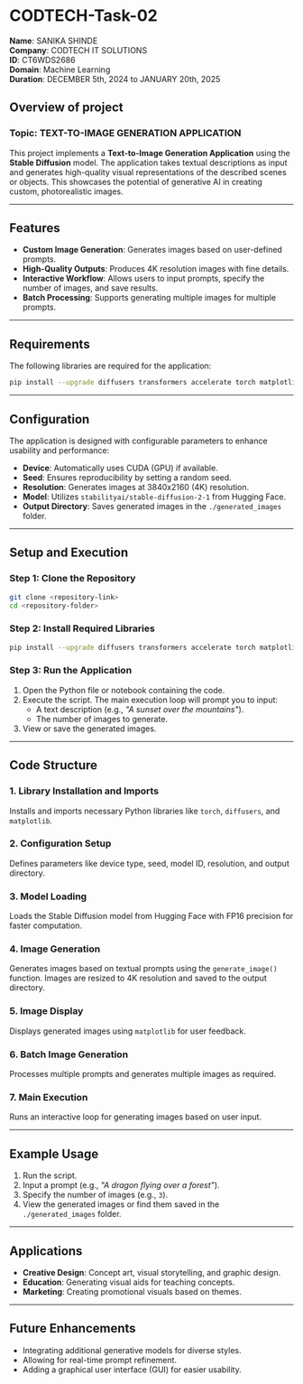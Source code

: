 # CODTECH-Task-02

**Name**: SANIKA SHINDE<br>
**Company**: CODTECH IT SOLUTIONS<br>
**ID**: CT6WDS2686<br>
**Domain**: Machine Learning<br>
**Duration**: DECEMBER 5th, 2024 to JANUARY 20th, 2025<br>

## Overview of project
### Topic: TEXT-TO-IMAGE GENERATION APPLICATION
This project implements a **Text-to-Image Generation Application** using the **Stable Diffusion** model. The application takes textual descriptions as input and generates high-quality visual representations of the described scenes or objects. This showcases the potential of generative AI in creating custom, photorealistic images.

---

## Features
- **Custom Image Generation**: Generates images based on user-defined prompts.
- **High-Quality Outputs**: Produces 4K resolution images with fine details.
- **Interactive Workflow**: Allows users to input prompts, specify the number of images, and save results.
- **Batch Processing**: Supports generating multiple images for multiple prompts.

---

## Requirements
The following libraries are required for the application:

```bash
pip install --upgrade diffusers transformers accelerate torch matplotlib Pillow
```

---

## Configuration
The application is designed with configurable parameters to enhance usability and performance:
- **Device**: Automatically uses CUDA (GPU) if available.
- **Seed**: Ensures reproducibility by setting a random seed.
- **Resolution**: Generates images at 3840x2160 (4K) resolution.
- **Model**: Utilizes `stabilityai/stable-diffusion-2-1` from Hugging Face.
- **Output Directory**: Saves generated images in the `./generated_images` folder.

---

## Setup and Execution

### Step 1: Clone the Repository
```bash
git clone <repository-link>
cd <repository-folder>
```

### Step 2: Install Required Libraries
```bash
pip install --upgrade diffusers transformers accelerate torch matplotlib Pillow
```

### Step 3: Run the Application
1. Open the Python file or notebook containing the code.
2. Execute the script. The main execution loop will prompt you to input:
   - A text description (e.g., *"A sunset over the mountains"*).
   - The number of images to generate.
3. View or save the generated images.

---

## Code Structure

### 1. **Library Installation and Imports**
Installs and imports necessary Python libraries like `torch`, `diffusers`, and `matplotlib`.

### 2. **Configuration Setup**
Defines parameters like device type, seed, model ID, resolution, and output directory.

### 3. **Model Loading**
Loads the Stable Diffusion model from Hugging Face with FP16 precision for faster computation.

### 4. **Image Generation**
Generates images based on textual prompts using the `generate_image()` function. Images are resized to 4K resolution and saved to the output directory.

### 5. **Image Display**
Displays generated images using `matplotlib` for user feedback.

### 6. **Batch Image Generation**
Processes multiple prompts and generates multiple images as required.

### 7. **Main Execution**
Runs an interactive loop for generating images based on user input.

---

## Example Usage
1. Run the script.
2. Input a prompt (e.g., *"A dragon flying over a forest"*).
3. Specify the number of images (e.g., `3`).
4. View the generated images or find them saved in the `./generated_images` folder.

---

## Applications
- **Creative Design**: Concept art, visual storytelling, and graphic design.
- **Education**: Generating visual aids for teaching concepts.
- **Marketing**: Creating promotional visuals based on themes.

---

## Future Enhancements
- Integrating additional generative models for diverse styles.
- Allowing for real-time prompt refinement.
- Adding a graphical user interface (GUI) for easier usability.
